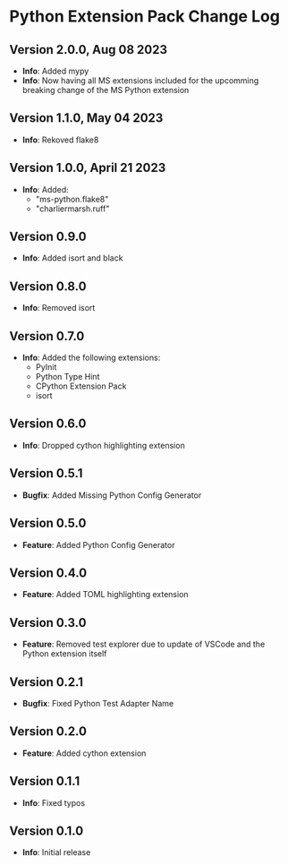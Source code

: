 # Python Extension Pack Change Log

## Version 2.0.0, Aug 08 2023

- **Info**: Added mypy
- **Info**: Now having all MS extensions included for the upcomming breaking change of the MS Python extension

## Version 1.1.0, May 04 2023

- **Info**: Rekoved flake8

## Version 1.0.0, April 21 2023

- **Info**: Added:
  - "ms-python.flake8"
  - "charliermarsh.ruff"

## Version 0.9.0

- **Info**: Added isort and black

## Version 0.8.0

- **Info**: Removed isort

## Version 0.7.0

- **Info**: Added the following extensions:
  - PyInit
  - Python Type Hint
  - CPython Extension Pack
  - isort

## Version 0.6.0

- **Info**: Dropped cython highlighting extension

## Version 0.5.1

- **Bugfix**: Added Missing Python Config Generator

## Version 0.5.0

- **Feature**: Added Python Config Generator

## Version 0.4.0

- **Feature**: Added TOML highlighting extension

## Version 0.3.0

- **Feature**: Removed test explorer due to update of VSCode and the Python extension itself

## Version 0.2.1

- **Bugfix**: Fixed Python Test Adapter Name

## Version 0.2.0

- **Feature**: Added cython extension

## Version 0.1.1

- **Info**: Fixed typos

## Version 0.1.0

- **Info**: Initial release
